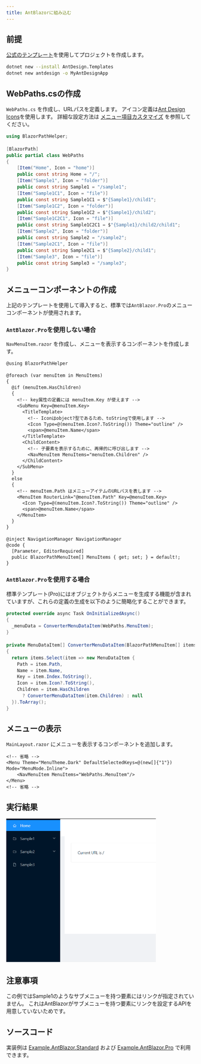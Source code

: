 ```yaml
---
title: AntBlazorに組み込む
---
```


## 前提

[公式のテンプレート](https://antblazor.com/en-US/docs/introduce)を使用してプロジェクトを作成します。

```bash title="AntBlazor テンプレートの導入"
dotnet new --install AntDesign.Templates
dotnet new antdesign -o MyAntDesignApp
```

## WebPaths.csの作成

`WebPaths.cs` を作成し、URLパスを定義します。
アイコン定義は[Ant Design Icons](https://antblazor.com/en-US/components/icon)を使用します。
詳細な設定方法は [メニュー項目カスタマイズ](../MenuCustomization.md) を参照してください。

```csharp title="WebPaths.cs"
using BlazorPathHelper;

[BlazorPath]
public partial class WebPaths
{
    [Item("Home", Icon = "home")]
    public const string Home = "/";
    [Item("Sample1", Icon = "folder")]
    public const string Sample1 = "/sample1";
    [Item("Sample1C1", Icon = "file")]
    public const string Sample1C1 = $"{Sample1}/child1";
    [Item("Sample1C2", Icon = "folder")]
    public const string Sample1C2 = $"{Sample1}/child2";
    [Item("Sample1C2C1", Icon = "file")]
    public const string Sample1C2C1 = $"{Sample1}/child2/child1";
    [Item("Sample2", Icon = "folder")]
    public const string Sample2 = "/sample2";
    [Item("Sample2C1", Icon = "file")]
    public const string Sample2C1 = $"{Sample2}/child1";
    [Item("Sample3", Icon = "file")]
    public const string Sample3 = "/sample3";
}
```

## メニューコンポーネントの作成
上記のテンプレートを使用して導入すると、標準では`AntBlazor.Pro`のメニューコンポーネントが使用されます。

### `AntBlazor.Pro`を使用しない場合

`NavMenuItem.razor` を作成し、メニューを表示するコンポーネントを作成します。

```razor title="NavMenuItem.razor"
@using BlazorPathHelper

@foreach (var menuItem in MenuItems)
{
  @if (menuItem.HasChildren)
  {
    <!-- key属性の定義には menuItem.Key が使えます -->
    <SubMenu Key=@menuItem.Key>
      <TitleTemplate>
        <!-- Iconはobject?型であるため、toStringで使用します -->
        <Icon Type=@(menuItem.Icon?.ToString()) Theme="outline" />
        <span>@menuItem.Name</span>
      </TitleTemplate>
      <ChildContent>
        <!-- 子要素を表示するために、再帰的に呼び出します -->
        <NavMenuItem MenuItems="menuItem.Children" />
      </ChildContent>
    </SubMenu>
  }
  else
  {
    <!-- menuItem.Path はメニューアイテムのURLパスを表します -->
    <MenuItem RouterLink="@menuItem.Path" Key=@menuItem.Key>
      <Icon Type=@(menuItem.Icon?.ToString()) Theme="outline" />
      <span>@menuItem.Name</span> 
    </MenuItem>    
  }
}

@inject NavigationManager NavigationManager
@code {
  [Parameter, EditorRequired]
  public BlazorPathMenuItem[] MenuItems { get; set; } = default!;
}
```

### `AntBlazor.Pro`を使用する場合

標準テンプレート(Pro)にはオブジェクトからメニューを生成する機能が含まれていますが、これらの定義の生成を以下のように簡略化することができます。

```csharp title="Layout/BasicLayout.razor.cs"
protected override async Task OnInitializedAsync()
{
  _menuData = ConverterMenuDataItem(WebPaths.MenuItem);
}

private MenuDataItem[] ConverterMenuDataItem(BlazorPathMenuItem[] items)
{
  return items.Select(item => new MenuDataItem {
    Path = item.Path,
    Name = item.Name,
    Key = item.Index.ToString(),
    Icon = item.Icon?.ToString(),
    Children = item.HasChildren
      ? ConverterMenuDataItem(item.Children) : null
  }).ToArray();
}
```

## メニューの表示

`MainLayout.razor` にメニューを表示するコンポーネントを追加します。

```razor title="MainLayout.razor"
<!-- 省略 -->
<Menu Theme="MenuTheme.Dark" DefaultSelectedKeys=@(new[]{"1"}) Mode="MenuMode.Inline">
    <NavMenuItem MenuItems="WebPaths.MenuItem"/>
</Menu>
<!-- 省略 -->
```

## 実行結果

<img src="sample-antblazor.gif" style="width:400px;">


## 注意事項

この例ではSample1のようなサブメニューを持つ要素にはリンクが指定されていません。
これはAntBlazorがサブメニューを持つ要素にリンクを設定するAPIを用意していないためです。

## ソースコード
実装例は [Example.AntBlazor.Standard](https://github.com/arika0093/BlazorPathHelper/tree/main/examples/Example.AntBlazor.Standard/) および [Example.AntBlazor.Pro](https://github.com/arika0093/BlazorPathHelper/tree/main/examples/Example.AntBlazor.Pro/) で利用できます。

